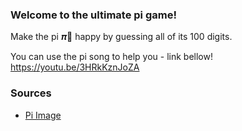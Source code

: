 ### **Welcome to the ultimate pi game!**

Make the pi 𝝅🍰 happy by guessing all of its 100 digits.

You can use the pi song to help you - link bellow!
https://youtu.be/3HRkKznJoZA

### **Sources**
* [Pi Image](https://www.smartick.com/blog/wp-content/uploads/pi-1024x991.jpg)
